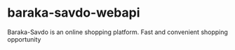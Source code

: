  # baraka-savdo-webapi
Baraka-Savdo is an online shopping  platform. Fast and convenient shopping opportunity    
        
 

    
         
  
  
 
